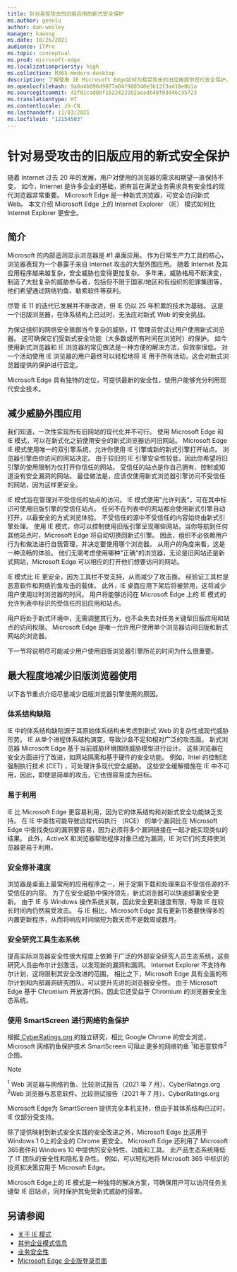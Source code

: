 ```yaml
---
title: 针对易受攻击的旧版应用的新式安全保护
ms.author: gennlu
author: dan-wesley
manager: kawong
ms.date: 10/26/2021
audience: ITPro
ms.topic: conceptual
ms.prod: microsoft-edge
ms.localizationpriority: high
ms.collection: M365-modern-desktop
description: 了解使用 IE Microsoft Edge如何为易受攻击的旧应用提供现代安全保护。
ms.openlocfilehash: 9a0a4b896d9077a04f980340e3b12f3ad18e0b1a
ms.sourcegitcommit: 42f01cad0bf15224222b2aeadb48f03d46c35723
ms.translationtype: HT
ms.contentlocale: zh-CN
ms.lasthandoff: 11/03/2021
ms.locfileid: "12154503"
---
```

# <a name="modern-security-protection-for-vulnerable-legacy-apps"></a>针对易受攻击的旧版应用的新式安全保护

随着 Internet 过去 20 年的发展，用户对使用的浏览器的需求和期望一直保持不变。 如今，Internet 是许多企业的基础，拥有旨在满足业务需求具有安全性的现代浏览器非常重要。 Microsoft Edge 是一种新式浏览器，可安全访问新式 Web。 本文介绍 Microsoft Edge 上的 Internet Explorer （IE） 模式如何比 Internet Explorer 更安全。

## <a name="introduction"></a>简介

Microsoft 的内部遥测显示浏览器是 #1 桌面应用。 作为日常生产力工具的核心，浏览器表现为一个暴露于来自 Internet 攻击的大型外围应用。 随着 Internet 及其应用程序越来越复杂，安全威胁也变得更加复杂。 多年来，威胁格局不断演变，制造了大批复杂的威胁参与者，包括但不限于国家/地区和有组织的犯罪集团等，他们希望通过网络钓鱼、勒索软件等获利。

尽管 IE 11 的迭代已发展并不断改进，但 IE 仍以 25 年积累的技术为基础。 这是一个旧版浏览器，在体系结构上已过时，无法应对新式 Web 的安全挑战。

为保证组织的网络安全抵御当今复杂的威胁，IT 管理员尝试让用户使用新式浏览器。 这可确保它们受新式安全功能（大多数或所有时间在浏览时）的保护。
如今使用新式浏览器和 IE 浏览器的常见做法是一种方便的解决方法，但效率很低。 对一个活动使用 IE 浏览器的用户最终可以轻松地将 IE 用于所有活动，这会对新式浏览器提供的保护进行否定。

Microsoft Edge 具有独特的定位，可提供最新的安全性，使用户能够充分利用现代安全技术。

## <a name="reduce-threat-surface-area"></a>减少威胁外围应用

我们知道，一次性实现所有旧网站的现代化并不可行。 使用 Microsoft Edge 和 IE 模式，可以在新式化之前使用安全的新式浏览器访问旧网站。 Microsoft Edge IE 模式使用唯一的双引擎系统，允许你使用 IE 引擎或新的新式引擎打开站点。 浏览器引擎由你访问的网站决定。 由于较旧的 IE 引擎安全性较低，因此你希望将旧引擎的使用限制为仅打开你信任的网站。 受信任的站点是你自己拥有、控制或知道没有安全漏洞的网站。 最佳做法是，应该仅使用新式浏览器引擎访问不受信任的网站，因为这样更安全。

IE 模式旨在管理对不受信任的站点的访问。 IE 模式使用"允许列表"，可在其中标识可使用旧版引擎的受信任站点。 任何不在列表中的网站都会使用新式引擎自动打开，以最安全的方式浏览体验。 不受信任的源中不受信任的内容始终由新式引擎处理。 使用 IE 模式，你可以控制使用旧版引擎呈现哪些网站，当你导航到任何其他站点时，Microsoft Edge 将自动切换回新式引擎。 因此，组织不必依赖用户行为和做法进行自我管理，并决定要使用哪个浏览器。 从用户的角度来看，这是一种流畅的体验。 他们无需考虑使用哪种"正确"的浏览器，无论是旧网站还是新式网站，Microsoft Edge 可以相应的打开他们想要访问的网站。

IE 模式比 IE 更安全，因为工具栏不受支持，从而减少了攻击面。 经验证工具栏是恶意软件和网络钓鱼攻击的载体。 此外，IE 桌面应用下架后将被禁用，这将减少用户使用过时浏览器的时间。 用户将能够访问在 Microsoft Edge 上的 IE 模式的允许列表中标识的受信任的旧应用和站点。

用户将处于新式环境中，无需调整其行为，也不会失去对任务关键型旧版应用和站点的访问权限。 Microsoft Edge 是唯一允许用户使用单个浏览器访问旧版和新式网站的浏览器。  

下一节将说明尽可能减少用户使用旧版浏览器引擎所花的时间为什么很重要。

## <a name="minimize-legacy-browser-use"></a>最大程度地减少旧版浏览器使用

以下各节重点介绍尽量减少旧版浏览器引擎使用的原因。

### <a name="architectural-deficiency"></a>体系结构缺陷

IE 中的体系结构缺陷源于其原始体系结构未考虑到新式 Web 的复杂性或现代威胁形势。 IE 从单个进程体系结构演变，导致沙盒不足和相对广泛的攻击面。 新式浏览器 Microsoft Edge 基于当前威胁环境围绕威胁模型进行设计。 这些浏览器在安全方面进行了改进，如网站隔离和基于硬件的安全功能。 例如，Intel 的控制流强制执行技术 (CET) ，可处理许多现代安全威胁。 这些安全缓解措施在 IE 中不可用，因此，即使是简单的攻击，它也很容易成为目标。

### <a name="ease-of-exploitation"></a>易于利用

IE 比 Microsoft Edge 更容易利用，因为它的体系结构和对新式安全功能缺乏支持。 在 IE 中查找可能导致远程代码执行 （RCE） 的单个漏洞比在 Microsoft Edge 中查找类似的漏洞要容易，因为必须将多个漏洞链接在一起才能实现类似的结果。 此外，ActiveX 和浏览器帮助程序对象已成为漏洞，IE 对它们的支持使浏览器更易于利用。  

### <a name="speed-of-security-patching"></a>安全修补速度

浏览器是桌面上最常用的应用程序之一，用于定期下载和处理来自不受信任源的不受信任的内容。 为了在安全威胁中保持领先，新式浏览器可以快速部署安全更新。 由于 IE 与 Windows 操作系统关联，因此安全更新速度有限，导致 IE 在较长时间内仍然易受攻击。 与 IE 相比，Microsoft Edge 具有更新节奏要快得多的内置更新程序，从而将响应时间缩短为数天而不是数周或数月。

### <a name="security-researcher-ecosystem"></a>安全研究工具生态系统

提高实际浏览器安全性很大程度上依赖于广泛的外部安全研究人员生态系统，这些研究人员由布尔计划激活，以发现新的漏洞和漏洞。 Internet Explorer 不支持布尔计划，这将限制其安全改进的范围。 相比之下，Microsoft Edge 具有全面的布尔计划和内部漏洞研究团队，可以提升先进的浏览器安全性。 由于 Microsoft Edge 基于 Chromium 开放源代码，因此它还受益于 Chromium 的浏览器安全生态系统。

### <a name="phishing-protection-using-smartscreen"></a>使用 SmartScreen 进行网络钓鱼保护

根据[ CyberRatings.org ](https://www.cyberratings.org/)的独立研究，相比 Google Chrome 的安全浏览，Microsoft 网络钓鱼保护技术 SmartScreen 可阻止更多的网络钓鱼 <sup>1</sup>和恶意软件<sup>2</sup>企图。

> [!NOTE]
> <sup>1</sup> Web 浏览器与网络钓鱼、比较测试报告（2021 年 7 月）、CyberRatings.org<br>
> <sup>2</sup>Web 浏览器与恶意软件、比较测试报告（2021 年 7 月）、CyberRatings.org

Microsoft Edge为 SmartScreen 提供完全本机支持，但由于其体系结构已过时，IE 仅部分受支持。

除了提供映射到新式安全实践的安全改进之外，Microsoft Edge 比适用于 Windows 1 0上的企业的 Chrome 更安全。 Microsoft Edge 还利用了 Microsoft 365套件和 Windows 10 中提供的安全特性、功能和工具。 此产品生态系统降低了 IT 团队的安全性和隐私复杂性。 例如，可以轻松地将 Microsoft 365 中标识的投资和决策应用于 Microsoft Edge。

Microsoft Edge上的 IE 模式是一种独特的解决方案，可确保用户可以访问任务关键型 IE 旧站点，同时保护其免受新式威胁的侵害。

## <a name="see-also"></a>另请参阅

- [关于 IE 模式](./edge-ie-mode.md)
- [其他企业模式信息](/internet-explorer/ie11-deploy-guide/enterprise-mode-overview-for-ie11)
- [业务安全性](./ms-edge-security-for-business.md)
- [Microsoft Edge 企业版登录页面](https://aka.ms/EdgeEnterprise)
